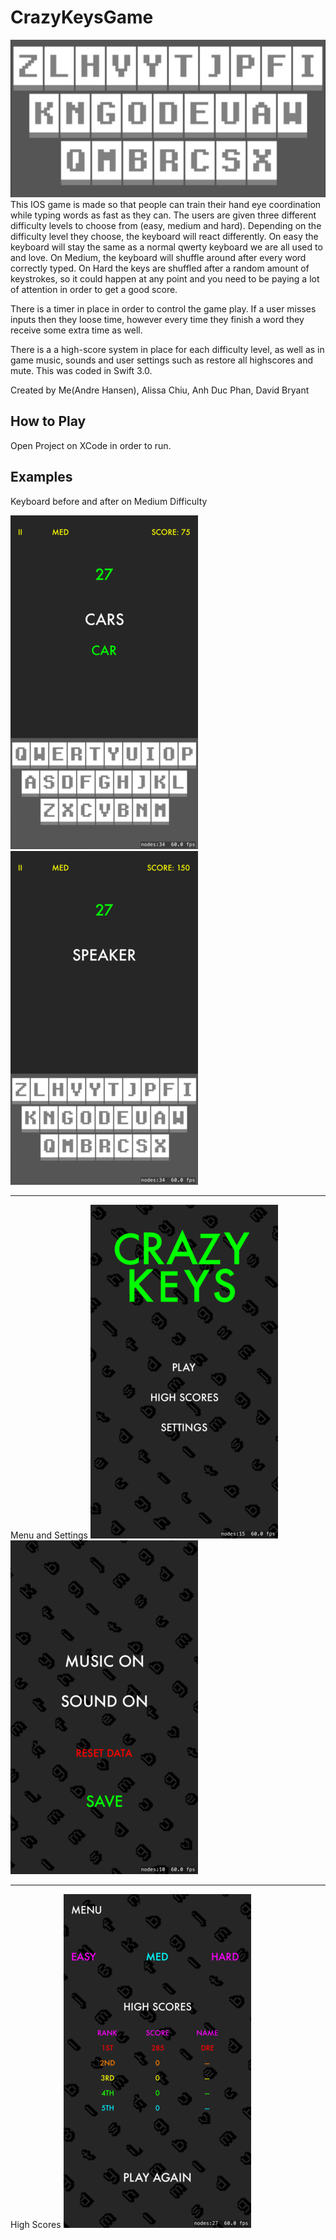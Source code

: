 # CrazyKeysGame
<img src="/Assets/header.jfif">
This IOS game is made so that people can train their hand eye coordination while typing words as fast as they can. The users are given three different difficulty levels to choose from (easy, medium and hard). Depending on the difficulty level they choose, the keyboard will react differently. On easy the keyboard will stay the same as a normal qwerty keyboard we are all used to and love. On Medium, the keyboard will shuffle around after every word correctly typed. On Hard the keys are shuffled after a random amount of keystrokes, so it could happen at any point and you need to be paying a lot of attention in order to get a good score.

There is a timer in place in order to control the game play. If a user misses inputs then they loose time, however every time they finish a word they receive some extra time as well.

There is a a high-score system in place for each difficulty level, as well as in game music, sounds and user settings such as restore all highscores and mute.
This was coded in Swift 3.0.

Created by Me(Andre Hansen), Alissa Chiu, Anh Duc Phan, David Bryant

## How to Play
Open Project on XCode in order to run.

## Examples
<p>Keyboard before and after on Medium Difficulty</p>
<img src="/Assets/keysbefore.png">
<img src="/Assets/keysafter.png">
<hr> 
Menu and Settings
<img src="/Assets/menu.png">
<img src="/Assets/settings.png">
<hr>
High Scores
<img src="/Assets/scores.png">